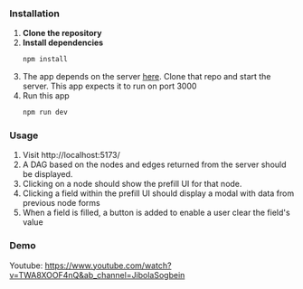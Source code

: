 ### Installation

1. **Clone the repository**
2. **Install dependencies**
   ```bash
   npm install
   ```
3. The app depends on the server [here](https://github.com/mosaic-avantos/frontendchallengeserver). Clone that repo and start the server. This app expects it to run on port 3000
4. Run this app
   ```bash
   npm run dev
   ```

### Usage

1. Visit http://localhost:5173/
2. A DAG based on the nodes and edges returned from the server should be displayed.
3. Clicking on a node should show the prefill UI for that node.
4. Clicking a field within the prefill UI should display a modal with data from previous node forms
5. When a field is filled, a button is added to enable a user clear the field's value

### Demo

Youtube: https://www.youtube.com/watch?v=TWA8XOOF4nQ&ab_channel=JibolaSogbein
